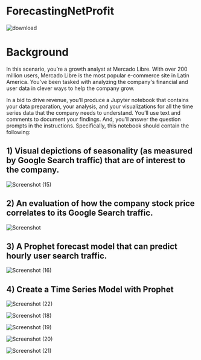 # ForecastingNetProfit

![download](https://github.com/shahp630/ForecastingNetProfit/assets/133065460/518a50fa-a872-44d0-b2c2-b9896780a5a3)

# Background
In this scenario, you’re a growth analyst at Mercado Libre. With over 200 million users, Mercado Libre is the most popular e-commerce site in Latin America. You've been tasked with analyzing the company's financial and user data in clever ways to help the company grow.

In a bid to drive revenue, you’ll produce a Jupyter notebook that contains your data preparation, your analysis, and your visualizations for all the time series data that the company needs to understand. You’ll use text and comments to document your findings. And, you’ll answer the question prompts in the instructions. Specifically, this notebook should contain the following:

## 1) Visual depictions of seasonality (as measured by Google Search traffic) that are of interest to the company.

![Screenshot (15)](https://github.com/shahp630/ForecastingNetProfit/assets/133065460/6ccc4eef-1f5a-4a35-94ec-017e4f5df195)

## 2) An evaluation of how the company stock price correlates to its Google Search traffic.

![Screenshot](https://github.com/shahp630/ForecastingNetProfit/assets/133065460/7345bb16-33e7-4666-b1d9-eff3251e3c26)

## 3) A Prophet forecast model that can predict hourly user search traffic.

![Screenshot (16)](https://github.com/shahp630/ForecastingNetProfit/assets/133065460/b04c5e26-5aa7-4417-99e0-c11f8b7f1e7f)

## 4) Create a Time Series Model with Prophet

![Screenshot (22)](https://github.com/shahp630/ForecastingNetProfit/assets/133065460/1ff2a5a6-1ee4-4671-9e9b-79601831e49d)

![Screenshot (18)](https://github.com/shahp630/ForecastingNetProfit/assets/133065460/3a963007-2bf4-4e4e-82f1-460699473c23)

![Screenshot (19)](https://github.com/shahp630/ForecastingNetProfit/assets/133065460/eab988ba-f397-46a5-8592-e9c6e968f041)

![Screenshot (20)](https://github.com/shahp630/ForecastingNetProfit/assets/133065460/6ff9d20c-b058-481d-b2c3-d8a34d272133)

![Screenshot (21)](https://github.com/shahp630/ForecastingNetProfit/assets/133065460/12e71c65-6497-42bc-86cf-1739a16e2f1b)







